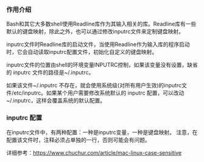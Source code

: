 ### 作用介绍
Bash和其它大多数shell使用Readline库作为其输入相关的库。Readline库有一些默认的键盘映射，除此之外，也可以通过修改inputrc文件来定制键盘映射。  


inputrc文件时Readline库的启动文件，当使用Readline作为输入库的程序启动时，它会自动读取inputrc配置文件，初始化自定义的键盘映射。  


inputrc文件的位置由shell的环境变量INPUTRC控制，如果该变量没有设置，缺省的 inputrc 文件的路径是~/.inputrc。  


如果该文件~/.inputrc 不存在，就会使用系统级(对所有用户生效)的inputrc文件/etc/inputrc。如果某个用户需要修改系统默认的 inputrc 配置，可以改动~/.inputrc，这样会覆盖系统的默认配置。  

### inputrc 配置  

在inputrc文件中，有两种配置：一种是inputrc变量，一种是键盘映射。 注意，在配置该文件时，注释必须占单独的一行，否则可能会有问题。



详细参考：https://www.chuchur.com/article/mac-linux-case-sensitive  


